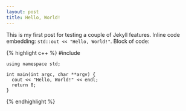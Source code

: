 ```yaml
---
layout: post
title: Hello, World!
---
```


This is my first post for testing a couple of Jekyll features. Inline code
embedding: `std::out << "Hello, World!"`. Block of code:

{% highlight c++ %}
    #include <iostream>
    
    using namespace std;
    
    int main(int argc, char **argv) {
      cout << "Hello, World!" << endl;
      return 0;
    }
{% endhighlight %}

